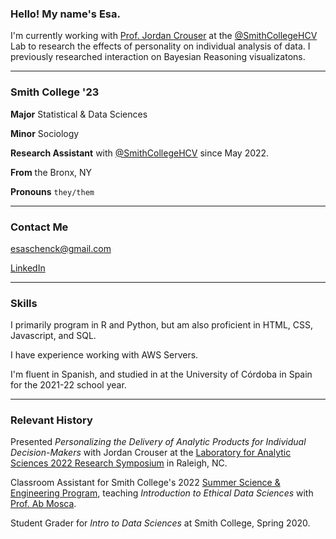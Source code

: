 ### Hello! My name's Esa.

I'm currently working with [Prof. Jordan Crouser](https://jcrouser.github.io/) at the [@SmithCollegeHCV](https://github.com/SmithCollegeHCV) Lab to research the effects of personality on individual analysis of data. I previously researched interaction on Bayesian Reasoning visualizatons.

-----------

### Smith College '23

**Major** Statistical & Data Sciences

**Minor** Sociology

**Research Assistant** with [@SmithCollegeHCV](https://github.com/SmithCollegeHCV) since May 2022.

**From** the Bronx, NY

**Pronouns** `they/them`

-----------

### Contact Me

esaschenck@gmail.com

[LinkedIn](https://www.linkedin.com/in/esaschenck/)

-----------

### Skills

I primarily program in R and Python, but am also proficient in HTML, CSS, Javascript, and SQL.

I have experience working with AWS Servers.

I'm fluent in Spanish, and studied in at the University of Córdoba in Spain for the 2021-22 school year.

-----------

### Relevant History 

Presented *Personalizing the Delivery of Analytic Products for Individual Decision-Makers* with Jordan Crouser at the [Laboratory for Analytic Sciences 2022 Research Symposium](https://ncsu-las.org/symposium/symposium-2022/) in Raleigh, NC.

Classroom Assistant for Smith College's 2022 [Summer Science & Engineering Program](https://www.smith.edu/academics/precollege-programs/summer-science-engineering), teaching *Introduction to Ethical Data Sciences* with [Prof. Ab Mosca](https://www.smith.edu/academics/faculty/ab-mosca).

Student Grader for *Intro to Data Sciences* at Smith College, Spring 2020.

